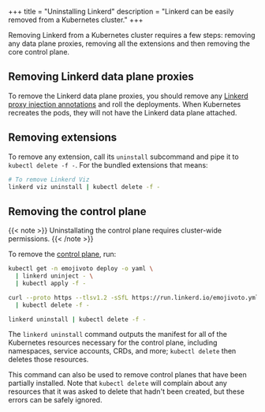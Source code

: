 +++
title = "Uninstalling Linkerd"
description = "Linkerd can be easily removed from a Kubernetes cluster."
+++

Removing Linkerd from a Kubernetes cluster requires a few steps: removing any
data plane proxies, removing all the extensions and then removing the core
control plane.

## Removing Linkerd data plane proxies

To remove the Linkerd data plane proxies, you should remove any [Linkerd proxy
injection annotations](../../features/proxy-injection/) and roll the deployments.
When Kubernetes recreates the pods, they will not have the Linkerd data plane
attached.

## Removing extensions

To remove any extension, call its `uninstall` subcommand and pipe it to `kubectl
delete -f -`. For the bundled extensions that means:

```bash { name=uninstall-viz }
# To remove Linkerd Viz
linkerd viz uninstall | kubectl delete -f -
```

## Removing the control plane

{{< note >}}
Uninstallating the control plane requires cluster-wide permissions.
{{< /note >}}

To remove the [control plane](../../reference/architecture/#control-plane), run:

```bash { name=kubectl-get }
kubectl get -n emojivoto deploy -o yaml \
  | linkerd uninject - \
  | kubectl apply -f -
```

```bash
curl --proto https --tlsv1.2 -sSfL https://run.linkerd.io/emojivoto.yml \
  | kubectl delete -f -
```

```bash
linkerd uninstall | kubectl delete -f -
```

The `linkerd uninstall` command outputs the manifest for all of the Kubernetes
resources necessary for the control plane, including namespaces, service
accounts, CRDs, and more; `kubectl delete` then deletes those resources.

This command can also be used to remove control planes that have been partially
installed. Note that `kubectl delete` will complain about any resources that it
was asked to delete that hadn't been created, but these errors can be safely
ignored.
